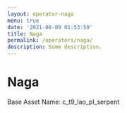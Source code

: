 ```yaml
---
layout: operator-naga
menu: true
date: '2021-08-09 01:53:59'
title: Naga
permalink: /operators/naga/
description: Some description.
---
```


# Naga

Base Asset Name: c_t9_lao_pl_serpent
